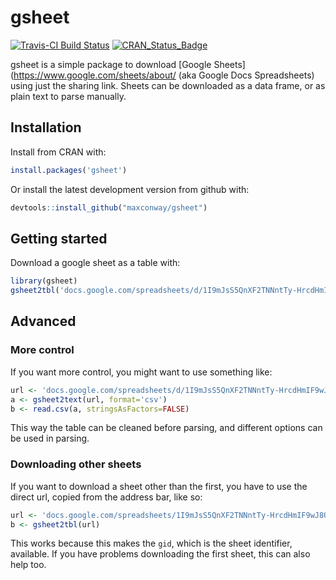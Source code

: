 
<!-- README.md is generated from README.Rmd. Please edit that file -->
gsheet
======

[![Travis-CI Build Status](https://travis-ci.org/maxconway/gsheet.png?branch=master)](https://travis-ci.org/maxconway/gsheet) [![CRAN\_Status\_Badge](http://www.r-pkg.org/badges/version/gsheet)](https://cran.r-project.org/package=gsheet)

gsheet is a simple package to download \[Google Sheets\](<https://www.google.com/sheets/about/> (aka Google Docs Spreadsheets) using just the sharing link. Sheets can be downloaded as a data frame, or as plain text to parse manually.

Installation
------------

Install from CRAN with:

``` r
install.packages('gsheet')
```

Or install the latest development version from github with:

``` r
devtools::install_github("maxconway/gsheet")
```

Getting started
---------------

Download a google sheet as a table with:

``` r
library(gsheet)
gsheet2tbl('docs.google.com/spreadsheets/d/1I9mJsS5QnXF2TNNntTy-HrcdHmIF9wJ8ONYvEJTXSNo')
```

Advanced
--------

### More control

If you want more control, you might want to use something like:

``` r
url <- 'docs.google.com/spreadsheets/d/1I9mJsS5QnXF2TNNntTy-HrcdHmIF9wJ8ONYvEJTXSNo'
a <- gsheet2text(url, format='csv')
b <- read.csv(a, stringsAsFactors=FALSE)
```

This way the table can be cleaned before parsing, and different options can be used in parsing.

### Downloading other sheets

If you want to download a sheet other than the first, you have to use the direct url, copied from the address bar, like so:

``` r
url <- 'docs.google.com/spreadsheets/1I9mJsS5QnXF2TNNntTy-HrcdHmIF9wJ8ONYvEJTXSNo#gid=850032961'
b <- gsheet2tbl(url)
```

This works because this makes the `gid`, which is the sheet identifier, available. If you have problems downloading the first sheet, this can also help too.
